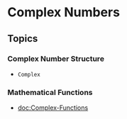 #  Complex Numbers

## Topics
### Complex Number Structure
- ``Complex``
### Mathematical Functions
- <doc:Complex-Functions>
